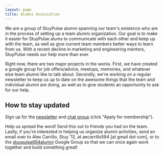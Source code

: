 ```yaml
---
layout: page
title: Alumni Association
---
```

We are a group of StuyPulse alumni spanning our team's existence who are in the process of setting up a team alumni organization.  Our goal is to make it easier for StuyPulse alums to communicate with each other and keep up with the team, as well as give current team members better ways to learn from us. With a recent decline in marketing and engineering mentors, StuyPulse needs our help more than ever.

Right now, there are two major projects in the works.  First, we have created a google group for job offers/advice, meetups, memories, and whatever else team alumni like to talk about.  Secondly, we're working on a regular newsletter to keep us up to date on the awesome things that the team and individual alumni are doing, as well as to give students an opportunity to ask for our help.

## How to stay updated
Sign up for the [newsletter](https://docs.google.com/forms/d/1ibxnPmwnTsjxcc138j-ikK4j8tiUejuMw_92FX4x2Ak/viewform) and [chat group](https://groups.google.com/forum/?hl=en#!forum/stuypulse694alumni) (click "Apply for membership").

Help us spread the word! Send this out to friends you had on the team.  Lastly, if you're interested in helping us organize alumni activities, send an email over to Alex Carrillo, Stuy ‘12, at aecarrillo594 \[at gmail dot com\], or to the [stuypulse694alumni](https://groups.google.com/forum/?hl=en#!forum/stuypulse694alumni) Google Group so that we can once again work together and build something great!
